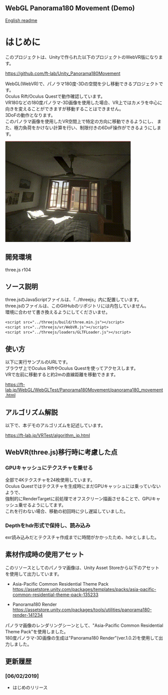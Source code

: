 ## WebGL Panorama180 Movement (Demo)

[English readme](./README.md)

# はじめに

このプロジェクトは、Unityで作られた以下のプロジェクトのWebVR版になります。    

https://github.com/ft-lab/Unity_Panorama180Movement


WebGL(WebVR)で、パノラマ180度-3Dの空間を少し移動できるプロジェクトです。    
Oculus Rift/Oculus Questで動作確認しています。    
VR180などの180度パノラマ-3D画像を使用した場合、VR上ではカメラを中心に向きを変えることができますが移動することはできません。    
3DoFの動作となります。    
このパノラマ画像を使用したVR空間上で特定の方向に移動できるようにし、
また、極力負荷をかけない計算を行い、制限付きの6DoF操作ができるようにします。    

![img_00](images/unity_panorama180Movement_movie.gif)     

## 開発環境

three.js r104    

## ソース説明

three.jsのJavaScriptファイルは、「../threejs」内に配置しています。    
three.jsのファイルは、このGitHubのリポジトリには内包していません。    
環境に合わせて書き換えるようにしてくださいませ。    

    <script src="../threejs/build/three.min.js"></script>
    <script src="../threejs/vr/WebVR.js"></script>
    <script src="../threejs/loaders/GLTFLoader.js"></script>		

## 使い方

以下に実行サンプルのURLです。    
ブラウザ上でOculus RiftやOculus Questを使ってアクセスします。    
VRで左前に移動すると約2mの直線距離を移動できます。    

https://ft-lab.jp/WebGL/WebGLTest/Panorama180Movement/panorama180_movement.html

## アルゴリズム解説

以下で、本デモのアルゴリズムを記述しています。    

https://ft-lab.jp/VRTest/algorithm_jp.html

## WebVR(three.js)移行時に考慮した点

### GPUキャッシュにテクスチャを乗せる

全部で4Kテクスチャを24枚使用しています。    
Oculus Questではテクスチャを生成時にまだGPUキャッシュには乗っていないようで、    
強制的にRenderTargetに前処理でオフスクリーン描画させることで、GPUキャッシュ乗せるようにしてます。    
これを行わない場合、移動の初回時に少し遅延していました。    

### Depthをhdr形式で保持し、読み込み

exr読み込みだとテクスチャ作成までに時間がかかったため、hdrとしました。    

## 素材作成時の使用アセット

このリソースとしてのパノラマ画像は、Unity Asset Storeから以下のアセットを使用して出力しています。    

- Asia-Pacific Common Residential Theme Pack    
https://assetstore.unity.com/packages/templates/packs/asia-pacific-common-residential-theme-pack-135233

- Panorama180 Render    
https://assetstore.unity.com/packages/tools/utilities/panorama180-render-141234

パノラマ画像のレンダリングシーンとして、"Asia-Pacific Common Residential Theme Pack"を使用しました。    
180度パノラマ-3D画像の生成は"Panorama180 Render"(ver.1.0.2)を使用して出力しました。    

## 更新履歴

### [06/02/2019]

- はじめのリリース

